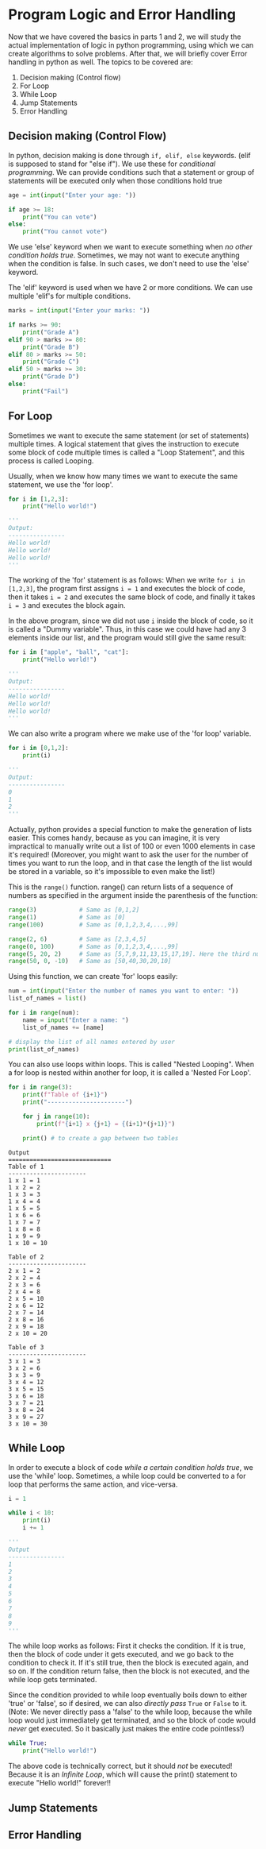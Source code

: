 # Program Logic and Error Handling

Now that we have covered the basics in parts 1 and 2, we will study the actual implementation of logic in python programming, using which we can create algorithms to solve problems. After that, we will briefly cover Error handling in python as well. The topics to be covered are:

1. Decision making (Control flow)
2. For Loop
3. While Loop
4. Jump Statements
4. Error Handling

## Decision making (Control Flow)

In python, decision making is done through ```if, elif, else``` keywords. (elif is supposed to stand for "else if"). We use these for *conditional programming*. We can provide conditions such that a statement or group of statements will be executed only when those conditions hold true

```py
age = int(input("Enter your age: "))

if age >= 18:
    print("You can vote")
else:
    print("You cannot vote")
```

We use 'else' keyword when we want to execute something when *no other condition holds true*. Sometimes, we may not want to execute anything when the condition is false. In such cases, we don't need to use the 'else' keyword.

The 'elif' keyword is used when we have 2 or more conditions. We can use multiple 'elif's for multiple conditions.

```py
marks = int(input("Enter your marks: "))

if marks >= 90:
    print("Grade A")
elif 90 > marks >= 80:
    print("Grade B")
elif 80 > marks >= 50:
    print("Grade C")
elif 50 > marks >= 30:
    print("Grade D")
else:
    print("Fail")
```

## For Loop

Sometimes we want to execute the same statement (or set of statements) multiple times. A logical statement that gives the instruction to execute some block of code multiple times is called a "Loop Statement", and this process is called Looping.

Usually, when we know how many times we want to execute the same statement, we use the 'for loop'.

```py
for i in [1,2,3]:
    print("Hello world!")

'''
Output:
----------------
Hello world!
Hello world!
Hello world!
'''
```

The working of the 'for' statement is as follows: When we write ```for i in [1,2,3]```, the program first assigns ```i = 1``` and executes the block of code, then it takes ```i = 2``` and executes the same block of code, and finally it takes ```i = 3``` and executes the block again.

In the above program, since we did not use ```i``` inside the block of code, so it is called a "Dummy variable". Thus, in this case we could have had any 3 elements inside our list, and the program would still give the same result:

```py
for i in ["apple", "ball", "cat"]:
    print("Hello world!")

'''
Output:
----------------
Hello world!
Hello world!
Hello world!
'''
```

We can also write a program where we make use of the 'for loop' variable.

```py
for i in [0,1,2]:
    print(i)

'''
Output:
----------------
0
1
2
'''
```

Actually, python provides a special function to make the generation of lists easier. This comes handy, because as you can imagine, it is very impractical to manually write out a list of 100 or even 1000 elements in case it's required! (Moreover, you might want to ask the user for the number of times you want to run the loop, and in that case the length of the list would be stored in a variable, so it's impossible to even make the list!)

This is the ```range()``` function. range() can return lists of a sequence of numbers as specified in the argument inside the parenthesis of the function:

```py
range(3)            # Same as [0,1,2]
range(1)            # Same as [0]
range(100)          # Same as [0,1,2,3,4,...,99]

range(2, 6)         # Same as [2,3,4,5]
range(0, 100)       # Same as [0,1,2,3,4,...,99]
range(5, 20, 2)     # Same as [5,7,9,11,13,15,17,19]. Here the third number tells the INCREMENT VALUE
range(50, 0, -10)   # Same as [50,40,30,20,10]
```

Using this function, we can create 'for' loops easily:

```py
num = int(input("Enter the number of names you want to enter: "))
list_of_names = list()

for i in range(num):
    name = input("Enter a name: ")
    list_of_names += [name]

# display the list of all names entered by user
print(list_of_names)
```

You can also use loops within loops. This is called "Nested Looping". When a for loop is nested within another for loop, it is called a 'Nested For Loop'.

```py
for i in range(3):
    print(f"Table of {i+1}")
    print("----------------------")

    for j in range(10):
        print(f"{i+1} x {j+1} = {(i+1)*(j+1)}")

    print() # to create a gap between two tables
```
```
Output
=============================
Table of 1
----------------------
1 x 1 = 1
1 x 2 = 2
1 x 3 = 3
1 x 4 = 4
1 x 5 = 5
1 x 6 = 6
1 x 7 = 7
1 x 8 = 8
1 x 9 = 9
1 x 10 = 10

Table of 2
----------------------
2 x 1 = 2
2 x 2 = 4
2 x 3 = 6
2 x 4 = 8
2 x 5 = 10
2 x 6 = 12
2 x 7 = 14
2 x 8 = 16
2 x 9 = 18
2 x 10 = 20

Table of 3
----------------------
3 x 1 = 3
3 x 2 = 6
3 x 3 = 9
3 x 4 = 12
3 x 5 = 15
3 x 6 = 18
3 x 7 = 21
3 x 8 = 24
3 x 9 = 27
3 x 10 = 30
```

## While Loop

In order to execute a block of code *while a certain condition holds true*, we use the 'while' loop.
Sometimes, a while loop could be converted to a for loop that performs the same action, and vice-versa.

```py
i = 1

while i < 10:
    print(i)
    i += 1

'''
Output
----------------
1
2
3
4
5
6
7
8
9
'''
```

The while loop works as follows: First it checks the condition. If it is true, then the block of code under it gets executed, and we go back to the condition to check it. If it's still true, then the block is executed again, and so on. If the condition return false, then the block is not executed, and the while loop gets terminated.

Since the condition provided to while loop eventually boils down to either 'true' or 'false', so if desired, we can also *directly pass* ```True``` or ```False``` to it. (Note: We never directly pass a 'false' to the while loop, because the while loop would just immediately get terminated, and so the block of code would *never* get executed. So it basically just makes the entire code pointless!)

```py
while True:
    print("Hello world!")
```

The above code is technically correct, but it should *not* be executed! Because it is an *Infinite Loop*, which will cause the print() statement to execute "Hello world!" forever!!

## Jump Statements

## Error Handling